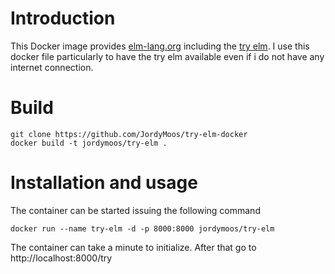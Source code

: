 # Introduction

This Docker image provides [elm-lang.org][elm-lang] including the [try elm][try-elm].
I use this docker file particularly to have the try elm available even if i do not have any internet connection.

[elm-lang]: https://github.com/elm-lang/elm-lang.org
[try-elm]: http://elm-lang.org/try

# Build

```
git clone https://github.com/JordyMoos/try-elm-docker
docker build -t jordymoos/try-elm .
```

# Installation and usage

The container can be started issuing the following command

```
docker run --name try-elm -d -p 8000:8000 jordymoos/try-elm
```

The container can take a minute to initialize.
After that go to http://localhost:8000/try
